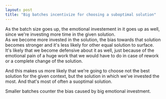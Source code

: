 ```yaml
---
layout: post
title: "Big batches incentivize for choosing a suboptimal solution"
---
```

As the batch size goes up, the emotional investement in it goes up as well, since we're investing more time in the given solution.  
As we become more invested in the solution, the bias towards that solution becomes stronger and it's less likely for other equal solution to surface.  
It's likely that we become defensive about it as well, just because of the emotional pain of a huge work that we would have to do in case of rework or a complete change of the solution.  

And this makes us more likely that we're going to choose not the best solution for the given context, but the solution in which we've invested the most. And that's most of often a suoptimal solution.

Smaller batches counter the bias caused by big emotional investment.
